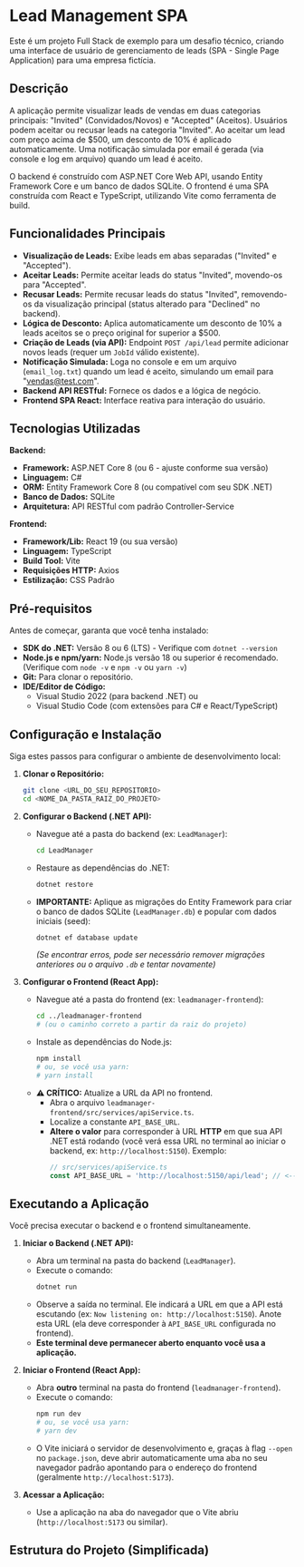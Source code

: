 # Lead Management SPA

Este é um projeto Full Stack de exemplo para um desafio técnico, criando uma interface de usuário de gerenciamento de leads (SPA - Single Page Application) para uma empresa fictícia.

## Descrição

A aplicação permite visualizar leads de vendas em duas categorias principais: "Invited" (Convidados/Novos) e "Accepted" (Aceitos). Usuários podem aceitar ou recusar leads na categoria "Invited". Ao aceitar um lead com preço acima de $500, um desconto de 10% é aplicado automaticamente. Uma notificação simulada por email é gerada (via console e log em arquivo) quando um lead é aceito.

O backend é construído com ASP.NET Core Web API, usando Entity Framework Core e um banco de dados SQLite. O frontend é uma SPA construída com React e TypeScript, utilizando Vite como ferramenta de build.

## Funcionalidades Principais

*   **Visualização de Leads:** Exibe leads em abas separadas ("Invited" e "Accepted").
*   **Aceitar Leads:** Permite aceitar leads do status "Invited", movendo-os para "Accepted".
*   **Recusar Leads:** Permite recusar leads do status "Invited", removendo-os da visualização principal (status alterado para "Declined" no backend).
*   **Lógica de Desconto:** Aplica automaticamente um desconto de 10% a leads aceitos se o preço original for superior a $500.
*   **Criação de Leads (via API):** Endpoint `POST /api/lead` permite adicionar novos leads (requer um `JobId` válido existente).
*   **Notificação Simulada:** Loga no console e em um arquivo (`email_log.txt`) quando um lead é aceito, simulando um email para "vendas@test.com".
*   **Backend API RESTful:** Fornece os dados e a lógica de negócio.
*   **Frontend SPA React:** Interface reativa para interação do usuário.

## Tecnologias Utilizadas

**Backend:**

*   **Framework:** ASP.NET Core 8 (ou 6 - ajuste conforme sua versão)
*   **Linguagem:** C#
*   **ORM:** Entity Framework Core 8 (ou compatível com seu SDK .NET)
*   **Banco de Dados:** SQLite
*   **Arquitetura:** API RESTful com padrão Controller-Service

**Frontend:**

*   **Framework/Lib:** React 19 (ou sua versão)
*   **Linguagem:** TypeScript
*   **Build Tool:** Vite
*   **Requisições HTTP:** Axios
*   **Estilização:** CSS Padrão

## Pré-requisitos

Antes de começar, garanta que você tenha instalado:

*   **SDK do .NET:** Versão 8 ou 6 (LTS) - Verifique com `dotnet --version`
*   **Node.js e npm/yarn:** Node.js versão 18 ou superior é recomendado. (Verifique com `node -v` e `npm -v` ou `yarn -v`)
*   **Git:** Para clonar o repositório.
*   **IDE/Editor de Código:**
    *   Visual Studio 2022 (para backend .NET) ou
    *   Visual Studio Code (com extensões para C# e React/TypeScript)

## Configuração e Instalação

Siga estes passos para configurar o ambiente de desenvolvimento local:

1.  **Clonar o Repositório:**
    ```bash
    git clone <URL_DO_SEU_REPOSITORIO>
    cd <NOME_DA_PASTA_RAIZ_DO_PROJETO>
    ```

2.  **Configurar o Backend (.NET API):**
    *   Navegue até a pasta do backend (ex: `LeadManager`):
        ```bash
        cd LeadManager
        ```
    *   Restaure as dependências do .NET:
        ```bash
        dotnet restore
        ```
    *   **IMPORTANTE:** Aplique as migrações do Entity Framework para criar o banco de dados SQLite (`LeadManager.db`) e popular com dados iniciais (seed):
        ```bash
        dotnet ef database update
        ```
        *(Se encontrar erros, pode ser necessário remover migrações anteriores ou o arquivo `.db` e tentar novamente)*

3.  **Configurar o Frontend (React App):**
    *   Navegue até a pasta do frontend (ex: `leadmanager-frontend`):
        ```bash
        cd ../leadmanager-frontend
        # (ou o caminho correto a partir da raiz do projeto)
        ```
    *   Instale as dependências do Node.js:
        ```bash
        npm install
        # ou, se você usa yarn:
        # yarn install
        ```
    *   **⚠️ CRÍTICO:** Atualize a URL da API no frontend.
        *   Abra o arquivo `leadmanager-frontend/src/services/apiService.ts`.
        *   Localize a constante `API_BASE_URL`.
        *   **Altere o valor** para corresponder à URL **HTTP** em que sua API .NET está rodando (você verá essa URL no terminal ao iniciar o backend, ex: `http://localhost:5150`). Exemplo:
            ```typescript
            // src/services/apiService.ts
            const API_BASE_URL = 'http://localhost:5150/api/lead'; // <-- AJUSTE SE NECESSÁRIO
            ```

## Executando a Aplicação

Você precisa executar o backend e o frontend simultaneamente.

1.  **Iniciar o Backend (.NET API):**
    *   Abra um terminal na pasta do backend (`LeadManager`).
    *   Execute o comando:
        ```bash
        dotnet run
        ```
    *   Observe a saída no terminal. Ele indicará a URL em que a API está escutando (ex: `Now listening on: http://localhost:5150`). Anote esta URL (ela deve corresponder à `API_BASE_URL` configurada no frontend).
    *   **Este terminal deve permanecer aberto enquanto você usa a aplicação.**

2.  **Iniciar o Frontend (React App):**
    *   Abra **outro** terminal na pasta do frontend (`leadmanager-frontend`).
    *   Execute o comando:
        ```bash
        npm run dev
        # ou, se você usa yarn:
        # yarn dev
        ```
    *   O Vite iniciará o servidor de desenvolvimento e, graças à flag `--open` no `package.json`, deve abrir automaticamente uma aba no seu navegador padrão apontando para o endereço do frontend (geralmente `http://localhost:5173`).

3.  **Acessar a Aplicação:**
    *   Use a aplicação na aba do navegador que o Vite abriu (`http://localhost:5173` ou similar).

## Estrutura do Projeto (Simplificada)
